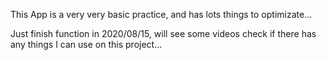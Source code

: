 This App is a very very basic practice, and has lots things to optimizate...

Just finish function in 2020/08/15, will see some videos check if there has any things I can use on this project...

